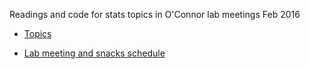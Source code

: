 Readings and code for stats topics in O'Connor lab meetings Feb 2016

* [Topics](https://docs.google.com/document/d/13LApRGq60fpOACvnyy-7cdIh8fUdwUnQF_SrwVIdfpQ/edit)

* [Lab meeting and snacks schedule](https://docs.google.com/spreadsheets/d/17i1rrIFXtNzNtfHWnU0oUEv6krT00ESgY-p7qn7VxcA/edit#gid=0)
